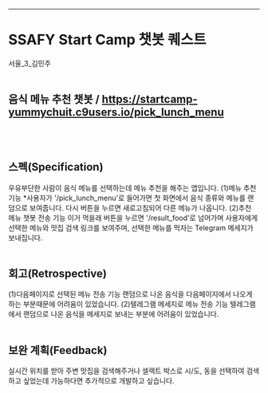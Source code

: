 ---
# SSAFY Start Camp 챗봇 퀘스트
서울_3_김민주
<br></br>

## 음식 메뉴 추천 챗봇 / https://startcamp-yummychuit.c9users.io/pick_lunch_menu
<br></br>

## 스펙(Specification)
우유부단한 사람이 음식 메뉴를 선택하는데 메뉴 추천을 해주는 앱입니다.
(1)메뉴 추천 기능
*사용자가 '/pick_lunch_menu'로 들어가면 첫 화면에서 음식 종류와 메뉴를 랜덤으로 보여줍니다.
다시 버튼을 누르면 새로고침되어 다른 메뉴가 나옵니다.
(2)추천 메뉴 챗봇 전송 기능
이거 먹을래 버튼을 누르면 '/result_food'로 넘어가며 사용자에게 선택한 메뉴와 맛집 검색 링크를 보여주며,
선택한 메뉴를 먹자는 Telegram 메세지가 보내집니다.
<br></br>

## 회고(Retrospective)
(1)다음페이지로 선택된 메뉴 전송 기능
랜덤으로 나온 음식을 다음페이지에서 나오게 하는 부분때문에 어려움이 있었습니다.
(2)텔레그램 메세지로 메뉴 전송 기능
텔레그램에서 랜덤으로 나온 음식을 메세지로 보내는 부분에 어려움이 있었습니다.
<br></br>

## 보완 계획(Feedback)
실시간 위치를 받아 주변 맛집을 검색해주거나
셀렉트 박스로 시/도, 동을 선택하여 검색하고 싶었는데 가능하다면 추가적으로 개발하고 싶습니다.
<br></br>
